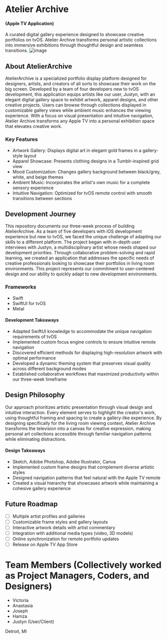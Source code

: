 # Atelier Archive
#### (Apple TV Application)
A curated digital gallery experience designed to showcase creative portfolios on tvOS. Atelier Archive transforms personal artistic collections into immersive exhibitions through thoughtful design and seamless transitions.
![image](https://github.com/user-attachments/assets/8876d70e-c18b-411a-91c8-1f0b430e03e5)


## About AtelierArchive
AtelierArchive is a specialized portfolio display platform designed for designers, artists, and creators of all sorts to showcase their work on the big screen. Developed by a team of four developers new to tvOS development, this application equips artists like our user, Justyn, with an elegant digital gallery space to exhibit artwork, apparel designs, and other creative projects. Users can browse through collections displayed in customizable gallery views while ambient music enhances the viewing experience. With a focus on visual presentation and intuitive navigation, Atelier Archive transforms any Apple TV into a personal exhibition space that elevates creative work.

### Key Features
- Artwork Gallery: Displays digital art in elegant gold frames in a gallery-style layout
- Apparel Showcase: Presents clothing designs in a Tumblr-inspired grid view
- Mood Customization: Changes gallery background between black/grey, white, and beige themes
- Ambient Music: Incorporates the artist's own music for a complete sensory experience
- Intuitive Navigation: Optimized for tvOS remote control with smooth transitions between sections

## Development Journey
This repository documents our three-week process of building AtelierArchive. As a team of five developers with iOS development experience but new to tvOS, we faced the unique challenge of adapting our skills to a different platform. The project began with in-depth user interviews with Justyn, a multidisciplinary artist whose needs shaped our development priorities. Through collaborative problem-solving and rapid learning, we created an application that addresses the specific needs of creative professionals looking to showcase their portfolios in living room environments. This project represents our commitment to user-centered design and our ability to quickly adapt to new development environments.

### Frameworks
- Swift
- SwiftUI for tvOS
- Metal

#### Development Takeaways
- Adapted SwiftUI knowledge to accommodate the unique navigation requirements of tvOS
- Implemented custom focus engine controls to ensure intuitive remote navigation
- Discovered efficient methods for displaying high-resolution artwork with optimal performance
- Developed a dynamic theming system that preserves visual quality across different background modes
- Established collaborative workflows that maximized productivity within our three-week timeframe

## Design Philosophy
Our approach prioritizes artistic presentation through visual design and intuitive interaction. Every element serves to highlight the creator's work, using thoughtful framing and spacing to create a gallery-like experience. By designing specifically for the living room viewing context, Atelier Archive transforms the television into a canvas for creative expression, making personal art collections accessible through familiar navigation patterns while eliminating distractions.

#### Design Takeaways
- Sketch, Adobe Photshop, Adobe Illustrator, Canva
- Implemented custom frame designs that complement diverse artistic styles
- Designed navigation patterns that feel natural with the Apple TV remote
- Created a visual hierarchy that showcases artwork while maintaining a cohesive gallery experience

## Future Roadmap 
- [ ] Multiple artist profiles and galleries
- [ ] Customizable frame styles and gallery layouts
- [ ] Interactive artwork details with artist commentary
- [ ] Integration with additional media types (video, 3D models)
- [ ] Online synchronization for remote portfolio updates
- [ ] Release on Apple TV App Store

# Team Members (Collectively worked as Project Managers, Coders, and Designers)
- Victoria
- Anastasia
- Joseph
- Hamza
- Justyn (User/Client)

Detroit, MI

